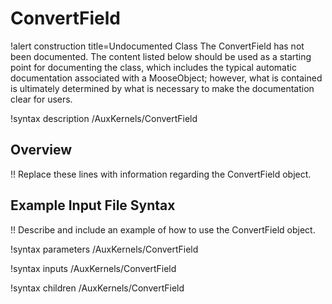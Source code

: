 # ConvertField

!alert construction title=Undocumented Class
The ConvertField has not been documented. The content listed below should be used as a starting point for
documenting the class, which includes the typical automatic documentation associated with a
MooseObject; however, what is contained is ultimately determined by what is necessary to make the
documentation clear for users.

!syntax description /AuxKernels/ConvertField

## Overview

!! Replace these lines with information regarding the ConvertField object.

## Example Input File Syntax

!! Describe and include an example of how to use the ConvertField object.

!syntax parameters /AuxKernels/ConvertField

!syntax inputs /AuxKernels/ConvertField

!syntax children /AuxKernels/ConvertField
